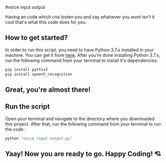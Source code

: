 #voice input output

Having an code which cna losten you and say whatwver you want isn't it cool that's what this code does for you.


## How to get started?

In order to run this script, you need to have Python 3.7.x installed in your machine. You can get it from [here](https://www.python.org/downloads/). After you're done installing Python 3.7.x, run the following command from your terminal to install it's dependencies:

```bash
pip install pyttsx3
pip install speech_recognition
```

## Great, you're almost there!


## Run the script

Open your terminal and navigate to the directory where you downloaded this project. After that, run the following command from your terminal to run the code :

```bash
python "voice input output.py"
```

## Yaay! Now you are ready to go. Happy Coding! 💘
